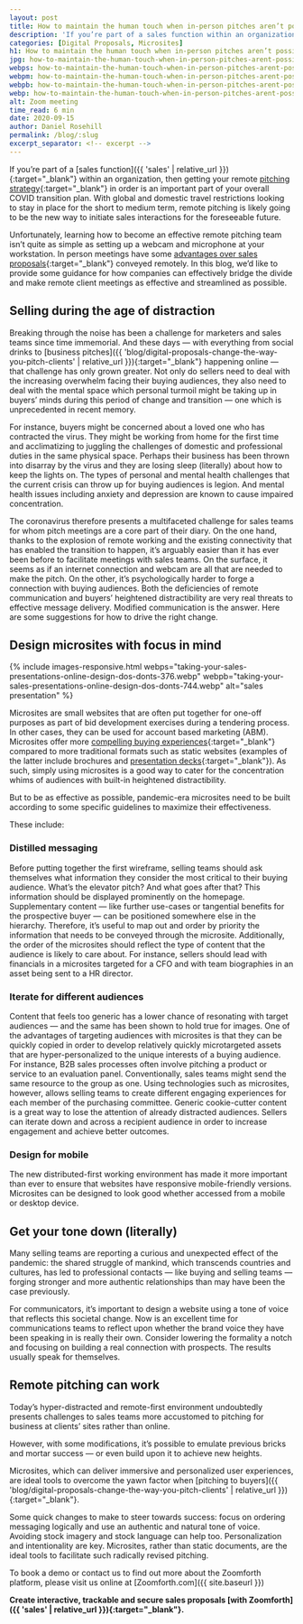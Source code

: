 ```yaml
---
layout: post
title: How to maintain the human touch when in-person pitches aren’t possible
description: 'If you’re part of a sales function within an organization, then getting your remote pitching strategy in order is an important part of your overall COVID transition plan.'
categories: [Digital Proposals, Microsites]
h1: How to maintain the human touch when in-person pitches aren’t possible
jpg: how-to-maintain-the-human-touch-when-in-person-pitches-arent-possible.jpg
webps: how-to-maintain-the-human-touch-when-in-person-pitches-arent-possible-376.webp
webpm: how-to-maintain-the-human-touch-when-in-person-pitches-arent-possible-564.webp
webpb: how-to-maintain-the-human-touch-when-in-person-pitches-arent-possible-744.webp
webp: how-to-maintain-the-human-touch-when-in-person-pitches-arent-possible.webp
alt: Zoom meeting
time_read: 6 min
date: 2020-09-15
author: Daniel Rosehill
permalink: /blog/:slug
excerpt_separator: <!-- excerpt -->
---
```

If you’re part of a [sales function]({{ 'sales' | relative_url }}){:target="_blank"} within an organization, then getting your remote [pitching strategy]({{'blog/digital-proposals-change-the-way-you-pitch-clients'|relative_url}}){:target="_blank"} in order is an important part of your overall COVID transition plan. With global and domestic travel restrictions looking to stay in place for the short to medium term, remote pitching is likely going to be the new way to initiate sales interactions for the foreseeable future.
<!-- excerpt -->

Unfortunately, learning how to become an effective remote pitching team isn’t quite as simple as setting up a webcam and microphone at your workstation. In person meetings have some [advantages over sales proposals]({{'the-ultimate-guide-to-digital-sales-proposals'|relative_url}}){:target="_blank"} conveyed remotely. In this blog, we’d like to provide some guidance for how companies can effectively bridge the divide and make remote client meetings as effective and streamlined as possible.

## Selling during the age of distraction

Breaking through the noise has been a challenge for marketers and sales teams since time immemorial. And these days — with everything from social drinks to [business pitches]({{ 'blog/digital-proposals-change-the-way-you-pitch-clients' | relative_url }}){:target="_blank"} happening online — that challenge has only grown greater. Not only do sellers need to deal with the increasing overwhelm facing their buying audiences, they also need to deal with the mental space which personal turmoil might be taking up in buyers’ minds during this period of change and transition — one which is unprecedented in recent memory.

For instance, buyers might be concerned about a loved one who has contracted the virus. They might be working from home for the first time and acclimatizing to juggling the challenges of domestic and professional duties in the same physical space. Perhaps their business has been thrown into disarray by the virus and they are losing sleep (literally) about how to keep the lights on. The types of personal and mental health challenges that the current crisis can throw up for buying audiences is legion. And mental health issues including anxiety and depression are known to cause impaired concentration.

The coronavirus therefore presents a multifaceted challenge for sales teams for whom pitch meetings are a core part of their diary. On the one hand, thanks to the explosion of remote working and the existing connectivity that has enabled the transition to happen, it’s arguably easier than it has ever been before to facilitate meetings with sales teams. On the surface, it seems as if  an internet connection and webcam are all that are needed to make the pitch. On the other, it’s psychologically harder to forge a connection with buying audiences. Both the deficiencies of remote communication and buyers’ heightened distractibility are very real threats to effective message delivery. Modified communication is the answer. Here are some suggestions for how to drive the right change.

## Design microsites with focus in mind

{% include images-responsive.html webps="taking-your-sales-presentations-online-design-dos-donts-376.webp" webpb="taking-your-sales-presentations-online-design-dos-donts-744.webp" alt="sales presentation" %}

Microsites are small websites that are often put together for one-off purposes as part of bid development exercises during a tendering process. In other cases, they can be used for account based marketing (ABM). Microsites offer more [compelling buying experiences]({{'how-top-sales-teams-create-compelling-content-experiences'|relative_url}}){:target="_blank"} compared to more traditional formats such as static websites (examples of the latter include brochures and [presentation decks]({{'blog/taking-your-sales-presentations-online-design-dos-and-donts'|relative_url}}){:target="_blank"}). As such, simply using microsites is a good way to cater for the concentration whims of  audiences with built-in heightened distractibility.

But to be as effective as possible, pandemic-era microsites need to be built according to some specific guidelines to maximize their effectiveness.

These include:

### Distilled messaging

Before putting together the first wireframe, selling teams should ask themselves what information they consider the most critical to their buying audience. What’s the elevator pitch? And what goes after that? This information should be displayed prominently on the homepage. Supplementary content — like further use-cases or tangential benefits for the prospective buyer —  can be positioned somewhere else in the hierarchy. Therefore, it’s useful to map out and order by priority the information that needs to be conveyed through the microsite. Additionally, the order of the microsites should reflect the type of content that the audience is likely to care about. For instance, sellers should lead with financials in a microsites targeted for a CFO and with team biographies in an asset being sent to a HR director.

### Iterate for different audiences

Content that feels too generic has a lower chance of resonating with target audiences — and the same has been shown to hold true for images. One of the advantages of targeting audiences with microsites is that they can be quickly copied in order to develop relatively quickly microtargeted assets that are hyper-personalized to the unique interests of a buying audience. For instance, B2B sales processes often involve pitching a product or service to an evaluation panel. Conventionally, sales teams might send the same resource to the group as one. Using technologies such as microsites, however, allows selling teams to create different engaging experiences for each member of the purchasing committee. Generic cookie-cutter content is a great way to lose the attention of already distracted audiences. Sellers can iterate down and across a recipient audience in order to increase engagement and achieve better outcomes.

### Design for mobile

The new distributed-first working environment has made it more important than ever to ensure that websites have responsive mobile-friendly versions. Microsites can be designed to look good whether accessed from a mobile or desktop device.

## Get your tone down (literally)

Many selling teams are reporting a curious and unexpected effect of the pandemic: the shared struggle of mankind, which transcends countries and cultures, has led to professional contacts — like buying and selling teams — forging stronger and more authentic relationships than may have been the case previously.

For communicators, it’s important to design a website using a tone of voice that reflects this societal change. Now is an excellent time for communications teams to reflect upon whether the brand voice they have been speaking in is really their own. Consider lowering the formality a notch and focusing on building a real connection with prospects. The results usually speak for themselves.

## Remote pitching can work

Today’s hyper-distracted and remote-first environment undoubtedly presents challenges to sales teams more accustomed to pitching for business at clients’ sites rather than online.

However, with some modifications, it’s possible to emulate previous bricks and mortar success — or even build upon it to achieve new heights.

Microsites, which can deliver immersive and personalized user experiences, are ideal tools to overcome the yawn factor when [pitching to buyers]({{ 'blog/digital-proposals-change-the-way-you-pitch-clients' | relative_url }}){:target="_blank"}.

Some quick changes to make to steer towards success: focus on ordering messaging logically and use an authentic and natural tone of voice. Avoiding stock imagery and stock language can help too. Personalization and intentionality are key. Microsites, rather than static documents, are the ideal tools to facilitate such radically revised pitching.

To book a demo or contact us to find out more about the Zoomforth platform, please visit us online at [Zoomforth.com]({{ site.baseurl }})

**Create interactive, trackable and secure sales proposals [with Zoomforth]({{ 'sales' | relative_url }}){:target="_blank"}.**
